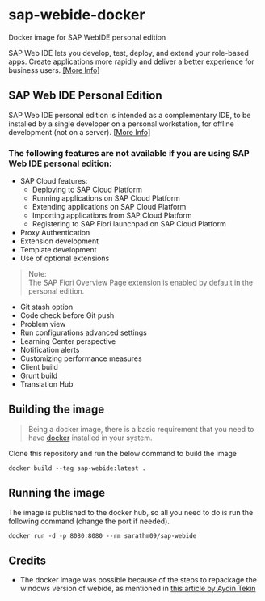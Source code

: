 # sap-webide-docker
Docker image for SAP WebIDE personal edition

SAP Web IDE lets you develop, test, deploy, and extend your role-based apps. Create applications more rapidly and deliver a better experience for business users. [[More Info]](https://developers.sap.com/topics/web-ide.html)



## SAP Web IDE Personal Edition
SAP Web IDE personal edition is intended as a complementary IDE, to be installed by a single developer on a personal workstation, for offline development (not on a server). [[More Info]](https://help.sap.com/viewer/825270ffffe74d9f988a0f0066ad59f0/CF/en-US/5b8bca3147ee4dfd99be8aaf6bd4f421.html)

### The following features are not available if you are using SAP Web IDE personal edition:
 - SAP Cloud features:
    - Deploying to SAP Cloud Platform
    - Running applications on SAP Cloud Platform
    - Extending applications on SAP Cloud Platform
    - Importing applications from SAP Cloud Platform
    - Registering to SAP Fiori launchpad on SAP Cloud Platform
 - Proxy Authentication
 - Extension development
 - Template development
 - Use of optional extensions

> Note:  
> The SAP Fiori Overview Page extension is enabled by default in the personal edition.

 - Git stash option
 - Code check before Git push
 - Problem view
 - Run configurations advanced settings
 - Learning Center perspective
 - Notification alerts
 - Customizing performance measures
 - Client build
 - Grunt build
 - Translation Hub



## Building the image
> Being a docker image, there is a basic requirement that you need to have [docker](https://www.docker.com/) installed in your system.

Clone this repository and run the below command to build the image
```shell
docker build --tag sap-webide:latest .
```

## Running the image
The image is published to the docker hub, so all you need to do is run the following command (change the port if needed).
```shell
docker run -d -p 8080:8080 --rm sarathm09/sap-webide
```

## Credits
 - The docker image was possible because of the steps to repackage the windows version of webide, as mentioned in [this article by Aydin Tekin](https://blogs.sap.com/2017/04/25/how-to-run-sap-webide-personal-edition-on-linux/)
